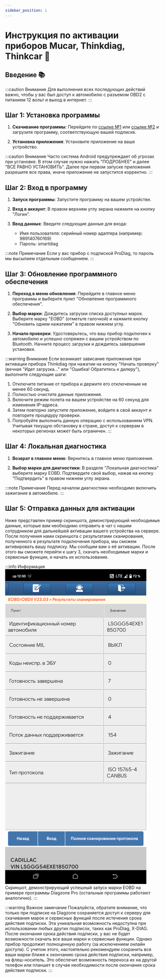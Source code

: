 ```yaml
---
sidebar_position: 1
---
```


# Инструкция по активации приборов Mucar, Thinkdiag, Thinkcar 🔧

## Введение 📚

:::caution Внимание
Для выполнения всех последующих действий важно, чтобы у вас был доступ к автомобилю с разъемом OBD2 с питанием 12 вольт и выход в интернет.
:::

## Шаг 1: Установка программы

1. **Скачивание программы**:
   Перейдите по [ссылке №1](https://i.getspace.us/cloud/s/fAMr3QsBMekwR2n) или [ссылке №2](https://nch.pl/s/T6c4C7Gj5Me3mGF) и загрузите программу, соответствующую вашей подписке.

2. **Установка приложения**:
   Установите приложение на ваше устройство.

:::caution Внимание
Часто система Android предупреждает об угрозах при установке. В этом случае нужно нажать "ПОДРОБНЕЕ" и далее "ВСЕ РАВНО УСТАНОВИТЬ". Далее при первом запуске приложения разрешите все права, иначе приложение не запустится корректно.
:::

## Шаг 2: Вход в программу

1. **Запуск программы**:
   Запустите программу на вашем устройстве.

2. **Вход в аккаунт**:
   В правом верхнем углу экрана нажмите на кнопку "Логин".

3. **Ввод данных**:
   Введите следующие данные для входа:
   - Имя пользователя: серийный номер адаптера (например: 989140760169)
   - Пароль: smartdiag

:::note Примечание
Если у вас прибор с подпиской ProDiag, то пароль мы высылаем отдельным сообщением.
:::

## Шаг 3: Обновление программного обеспечения

1. **Переход в меню обновления**:
   Перейдите в главное меню программы и выберите пункт "Обновление программного обеспечения".

2. **Выбор марки**:
   Дождитесь загрузки списка доступных марок. Выберите марку "EOBD" (отметьте галочкой) и нажмите кнопку "Обновить одним нажатием" в правом нижнем углу.

3. **Начало проверки**:
   Удостоверьтесь, что ваш прибор подключен к автомобилю и успешно сопряжен с вашим устройством по Bluetooth. Начните процесс загрузки и дождитесь завершения установки.

:::warning Внимание
Если возникает зависание приложения при активации прибора Thinkdiag при нажатии на кнопку "Начать проверку" (вечная "Идет загрузка..." или "Ошибка! Обратитесь к дилеру"), выполните следующие шаги:
1. Отключите питание от прибора и держите его отключенным не менее 60 секунд.
2. Полностью очистите данные приложения.
3. Включите режим полета на вашем устройстве на 60 секунд для изменения IP-адреса.
4. Затем повторно запустите приложение, войдите в свой аккаунт и повторите процедуру проверки.
5. Попробуйте выполнить данную операцию с использованием VPN. Учитывая текущую обстановку в стране, доступ к серверам в некоторых регионах может быть ограничен.
:::

## Шаг 4: Локальная диагностика

1. **Возврат в главное меню**:
   Вернитесь в главное меню приложения.

2. **Выбор марки для диагностики**:
   В разделе "Локальная диагностика" выберите марку EOBD. Подтвердите свой выбор, нажав на кнопку "Подтвердить" в правом нижнем углу экрана.

:::note Примечание
Перед началом диагностики необходимо включить зажигание в автомобиле.
:::

## Шаг 5: Отправка данных для активации

Ниже представлен пример скриншота, демонстрирующий необходимые данные, которые вам необходимо отправить в чат с нашим сотрудником для дальнейшей активации вашего устройства на сервере. После получения нами скриншота с результатами сканирования, полученного в результате подключения прибора, мы сможем активировать вашу подписку. Мы сообщим вам о её активации. После этого вы сможете перейти к шагу 3, скачать необходимые марки и сервисные функции, и начать их использование.

:::info Информация
![EOBD](./img/soft.png)
Скриншот, демонстрирующий успешный запуск марки EOBD на примере программы Diagzone Pro (остальные программы работают аналогично).
:::

:::warning Важное замечание
Пожалуйста, обратите внимание, что только при подписке на Diagzone сохраняется доступ к серверу для скачивания марок и сервисных функций после истечения срока действия подписки. Эта уникальная возможность недоступна при использовании любых других подписок, таких как ProDiag, X-DIAG.
После окончания срока действия подписки, у вас не будет возможности скачать все ваши марки и сервисные функции. Однако прибор продолжит полноценную работу (за исключением онлайн доступа). С учетом этого, настоятельно рекомендуем сохранить все ваши марки ближе к окончанию срока действия подписки, например, на флеш-носитель. Это обеспечит возможность переноса их на другой телефон или планшет в случае необходимости после окончания срока действия подписки.
:::

